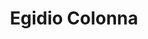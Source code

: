 ---
layout: personpage
title: "Egidio Colonna"
tag: egidio-colonna
image: '/img/egidio-colonna.jpg'
---